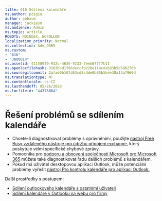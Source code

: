 ```yaml
---
title: 616 Sdílení kalendáře
ms.author: pdigia
author: pebaum
manager: jackiesm
ms.audience: Admin
ms.topic: article
ROBOTS: NOINDEX, NOFOLLOW
localization_priority: Normal
ms.collection: Adm_O365
ms.custom:
- "616"
- "3800014"
ms.assetid: 411509f0-932c-4636-9233-7eeb677f7b11
ms.openlocfilehash: 3162bbd1f86deccfb22be114cdab93b5d5db270b
ms.sourcegitcommit: 2afad0b107d03cd8c4de0b85b5bee38a13a7960d
ms.translationtype: MT
ms.contentlocale: cs-CZ
ms.lasthandoff: 05/26/2020
ms.locfileid: "44373064"
---
```

# <a name="troubleshooting-issues-with-calendar-sharing"></a>Řešení problémů se sdílením kalendáře

- Chcete-li diagnostikovat problémy s oprávněními, použijte [nástroj Free Busy vzdáleného nástroje pro údržbu připojení exchange](https://testconnectivity.microsoft.com/Default.aspx?testId=freeBusy), který poskytuje velmi specifické chybové zprávy.
- Pomocníka pro [podporu a obnovení společnosti Microsoft pro Microsoft 365](https://diagnostics.office.com/) můžete také diagnostikovat řadu dalších problémů s kalendářem. 
- Pokud má uživatel desktopovou aplikaci Outlook, může potenciální problémy vyřešit [nástroj Pro kontrolu kalendáře pro aplikaci Outlook.](https://www.microsoft.com/download/details.aspx?id=28786)

Další prostředky s postupem:

- [Sdílení outlookového kalendáře s ostatními uživateli](https://support.office.com/article/353ed2c1-3ec5-449d-8c73-6931a0adab88)
- [Sdílení kalendáře v Outlooku na webu pro firmy](https://support.office.com/article/7ecef8ae-139c-40d9-bae2-a23977ee58d5)
